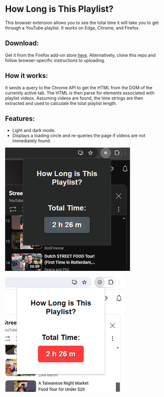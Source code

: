 # How Long is This Playlist?
This browser extension allows you to see the total time it will take you to get through a YouTube playlist. It works on Edge, Chrome, and Firefox.

## Download:
Get it from the Firefox add-on store [here](https://addons.mozilla.org/en-US/firefox/addon/how-long-is-this-playlist/).
Alternatively, clone this repo and follow browser-specific instructions to uploading.

## How it works:
It sends a query to the Chrome API to get the HTML from the DOM of the currently active tab. The HTML is then parse for elements associated with playlist videos. Assuming videos are found, the time strings are then extracted and used to calculate the total playlist length. 

## Features:
- Light and dark mode.
- Displays a loading circle and re-queries the page if videos are not immediately found.
  
![A screenshot of the extension](https://github.com/ecarnovsky/ecarnovsky/blob/main/images/playlist-extension.png)

![A screenshot of the extension in light mode](https://github.com/ecarnovsky/ecarnovsky/blob/main/images/playlist-extension-light-mode.png)
